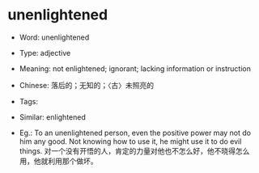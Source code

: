 # unenlightened

- Word: unenlightened

- Type: adjective
- Meaning: not enlightened; ignorant; lacking information or instruction
- Chinese: 落后的；无知的；〈古〉未照亮的
- Tags: 
- Similar: enlightened
- Eg.: To an unenlightened person, even the positive power may not do him any good. Not knowing how to use it, he might use it to do evil things. 对一个没有开悟的人，肯定的力量对他也不怎么好，他不晓得怎么用，他就利用那个做坏。


